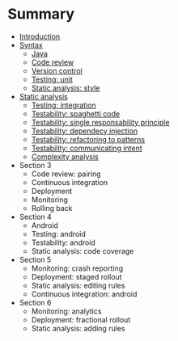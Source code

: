 # Summary

* [Introduction](README.md)
* [Syntax](section1/README.md)
   * [Java](section1/java.md)
   * [Code review](section1/code_review.md)
   * [Version control](section1/version_control.md)
   * [Testing: unit](section1/testing.md)
   * [Static analysis: style](section1/static_analysis.md)
* [Static analysis](section2/README.md)
   * [Testing: integration](section2/testing_integration.md)
   * [Testability: spaghetti code](section2/testability_spaghetti.md)
   * [Testability: single responsability principle](section2/testability_srp.md)
   * [Testability: dependecy injection](section2/testability_di.md)
   * [Testability: refactoring to patterns](section2/testability_pattern.md)
   * [Testability: communicating intent](section2/testability_intent.md)
   * [Complexity analysis](section2/static_analysis_complexity.md)
* Section 3
   * Code review: pairing
   * Continuous integration
   * Deployment
   * Monitoring
   * Rolling back
* Section 4
   * Android
   * Testing: android
   * Testability: android
   * Static analysis: code coverage
* Section 5
   * Monitoring: crash reporting
   * Deployment: staged rollout
   * Static analysis: editing rules
   * Continuous integration: android
* Section 6
   * Monitoring: analytics
   * Deployment: fractional rollout
   * Static analysis: adding rules

